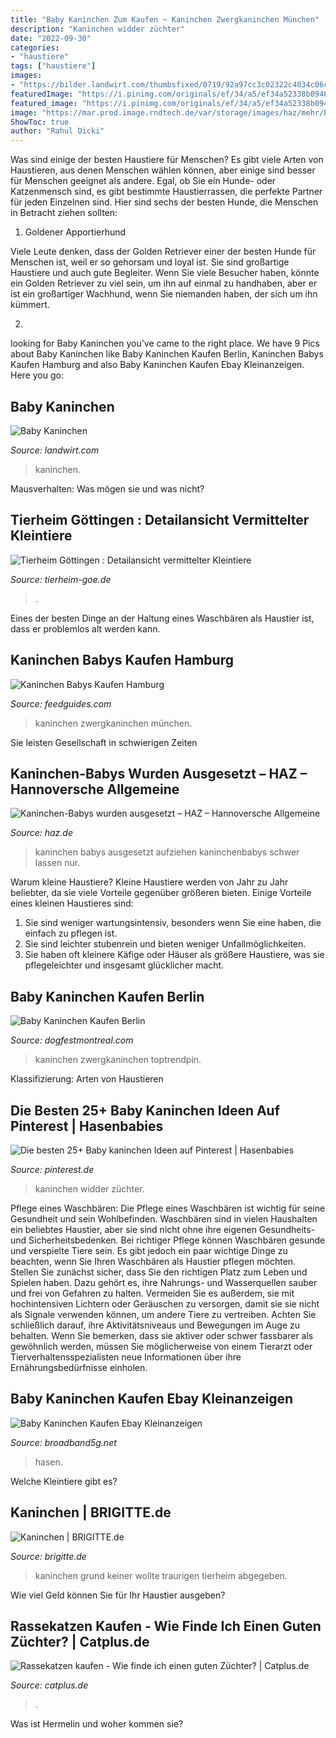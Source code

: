```yaml
---
title: "Baby Kaninchen Zum Kaufen ~ Kaninchen Zwergkaninchen München"
description: "Kaninchen widder züchter"
date: "2022-09-30"
categories:
- "haustiere"
tags: ["haustiere"]
images:
- "https://bilder.landwirt.com/thumbsfixed/0719/92a97cc3c02322c4034c06c454419511.jpg"
featuredImage: "https://i.pinimg.com/originals/ef/34/a5/ef34a52338b0948e67e7afa1c73e788c.jpg"
featured_image: "https://i.pinimg.com/originals/ef/34/a5/ef34a52338b0948e67e7afa1c73e788c.jpg"
image: "https://mar.prod.image.rndtech.de/var/storage/images/haz/mehr/bilder/galerien/2018/6/kaninchen-babys-wurden-ausgesetzt/75dab624-72eb-11e8-a032-ccf9bd81db46_18133908388/692418234-1-ger-DE/75dab624-72eb-11e8-a032-ccf9bd81db46_18133908388_gallery_detail.jpg"
ShowToc: true
author: "Rahul Dicki"
---
```



Was sind einige der besten Haustiere für Menschen?
Es gibt viele Arten von Haustieren, aus denen Menschen wählen können, aber einige sind besser für Menschen geeignet als andere. Egal, ob Sie ein Hunde- oder Katzenmensch sind, es gibt bestimmte Haustierrassen, die perfekte Partner für jeden Einzelnen sind. Hier sind sechs der besten Hunde, die Menschen in Betracht ziehen sollten:
1. Goldener Apportierhund

Viele Leute denken, dass der Golden Retriever einer der besten Hunde für Menschen ist, weil er so gehorsam und loyal ist. Sie sind großartige Haustiere und auch gute Begleiter. Wenn Sie viele Besucher haben, könnte ein Golden Retriever zu viel sein, um ihn auf einmal zu handhaben, aber er ist ein großartiger Wachhund, wenn Sie niemanden haben, der sich um ihn kümmert.

2.

	

		
looking for Baby Kaninchen you've came to the right place. We have 9 Pics about Baby Kaninchen like Baby Kaninchen Kaufen Berlin, Kaninchen Babys Kaufen Hamburg and also Baby Kaninchen Kaufen Ebay Kleinanzeigen. Here you go:
		
    
## Baby Kaninchen

<img loading=lazy src="https://bilder.landwirt.com/thumbsfixed/0719/92a97cc3c02322c4034c06c454419511.jpg" onerror="this.onerror=null;this.src='https://tse3.mm.bing.net/th?id=OIP.l9l1IFMQT3KCqg22mdG-xwAAAA&amp;pid=15.1';" alt="Baby Kaninchen">

_Source: landwirt.com_

>kaninchen. 

	

Mausverhalten: Was mögen sie und was nicht?

    
## Tierheim Göttingen : Detailansicht Vermittelter Kleintiere

<img loading=lazy src="http://www.tierheim-goe.de/fileadmin/news_import/Kaninchen326__Baby_1.jpg" onerror="this.onerror=null;this.src='https://tse3.mm.bing.net/th?id=OIP.jLQMjqJb-brpQEeCrL5xBAHaGB&amp;pid=15.1';" alt="Tierheim Göttingen : Detailansicht vermittelter Kleintiere">

_Source: tierheim-goe.de_

>. 

	

Eines der besten Dinge an der Haltung eines Waschbären als Haustier ist, dass er problemlos alt werden kann.

    
## Kaninchen Babys Kaufen Hamburg

<img loading=lazy src="https://i.pinimg.com/originals/ef/34/a5/ef34a52338b0948e67e7afa1c73e788c.jpg" onerror="this.onerror=null;this.src='https://tse4.mm.bing.net/th?id=OIP.bw07qOwPNEFu-Ez6-6PAygHaFj&amp;pid=15.1';" alt="Kaninchen Babys Kaufen Hamburg">

_Source: feedguides.com_

>kaninchen zwergkaninchen münchen. 

	

Sie leisten Gesellschaft in schwierigen Zeiten

    
## Kaninchen-Babys Wurden Ausgesetzt – HAZ – Hannoversche Allgemeine

<img loading=lazy src="https://mar.prod.image.rndtech.de/var/storage/images/haz/mehr/bilder/galerien/2018/6/kaninchen-babys-wurden-ausgesetzt/75dab624-72eb-11e8-a032-ccf9bd81db46_18133908388/692418234-1-ger-DE/75dab624-72eb-11e8-a032-ccf9bd81db46_18133908388_gallery_detail.jpg" onerror="this.onerror=null;this.src='https://tse4.mm.bing.net/th?id=OIP.OuMktuTbAN6cZjpz5bABowHaFj&amp;pid=15.1';" alt="Kaninchen-Babys wurden ausgesetzt – HAZ – Hannoversche Allgemeine">

_Source: haz.de_

>kaninchen babys ausgesetzt aufziehen kaninchenbabys schwer lassen nur. 

	

Warum kleine Haustiere?
Kleine Haustiere werden von Jahr zu Jahr beliebter, da sie viele Vorteile gegenüber größeren bieten. Einige Vorteile eines kleinen Haustieres sind:
1. Sie sind weniger wartungsintensiv, besonders wenn Sie eine haben, die einfach zu pflegen ist.
2. Sie sind leichter stubenrein und bieten weniger Unfallmöglichkeiten.
3. Sie haben oft kleinere Käfige oder Häuser als größere Haustiere, was sie pflegeleichter und insgesamt glücklicher macht.

    
## Baby Kaninchen Kaufen Berlin

<img loading=lazy src="https://i.pinimg.com/originals/ea/8e/33/ea8e33f13f884769cd963e8e096dba27.jpg" onerror="this.onerror=null;this.src='https://tse1.mm.bing.net/th?id=OIP.kqlhyXuvDTC8FcwlM7VlIwHaFj&amp;pid=15.1';" alt="Baby Kaninchen Kaufen Berlin">

_Source: dogfestmontreal.com_

>kaninchen zwergkaninchen toptrendpin. 

	

Klassifizierung: Arten von Haustieren

    
## Die Besten 25+ Baby Kaninchen Ideen Auf Pinterest | Hasenbabies

<img loading=lazy src="https://i.pinimg.com/736x/ec/a8/31/eca8316fa4d659022f4ea9ac60227d00.jpg" onerror="this.onerror=null;this.src='https://tse4.mm.bing.net/th?id=OIP.OHsYJiwimVkEmt3Xr3wPWwHaE7&amp;pid=15.1';" alt="Die besten 25+ Baby kaninchen Ideen auf Pinterest | Hasenbabies">

_Source: pinterest.de_

>kaninchen widder züchter. 

	

Pflege eines Waschbären: Die Pflege eines Waschbären ist wichtig für seine Gesundheit und sein Wohlbefinden.
Waschbären sind in vielen Haushalten ein beliebtes Haustier, aber sie sind nicht ohne ihre eigenen Gesundheits- und Sicherheitsbedenken. Bei richtiger Pflege können Waschbären gesunde und verspielte Tiere sein. Es gibt jedoch ein paar wichtige Dinge zu beachten, wenn Sie Ihren Waschbären als Haustier pflegen möchten. Stellen Sie zunächst sicher, dass Sie den richtigen Platz zum Leben und Spielen haben. Dazu gehört es, ihre Nahrungs- und Wasserquellen sauber und frei von Gefahren zu halten. Vermeiden Sie es außerdem, sie mit hochintensiven Lichtern oder Geräuschen zu versorgen, damit sie sie nicht als Signale verwenden können, um andere Tiere zu vertreiben. Achten Sie schließlich darauf, ihre Aktivitätsniveaus und Bewegungen im Auge zu behalten. Wenn Sie bemerken, dass sie aktiver oder schwer fassbarer als gewöhnlich werden, müssen Sie möglicherweise von einem Tierarzt oder Tierverhaltensspezialisten neue Informationen über ihre Ernährungsbedürfnisse einholen.

    
## Baby Kaninchen Kaufen Ebay Kleinanzeigen

<img loading=lazy src="https://i.pinimg.com/originals/ff/e9/2e/ffe92edbbc971e0714b4bf3b645db1a6.jpg" onerror="this.onerror=null;this.src='https://tse4.mm.bing.net/th?id=OIP.BZwp4JPgLYmhnli9EgS6vQHaE7&amp;pid=15.1';" alt="Baby Kaninchen Kaufen Ebay Kleinanzeigen">

_Source: broadband5g.net_

>hasen. 

	

Welche Kleintiere gibt es?

    
## Kaninchen | BRIGITTE.de

<img loading=lazy src="https://image.brigitte.de/11516036/large1x1-561-561/8f34d722023e7ed11e25abb9059b8901/Xq/bild-kaninchen-peter.jpg" onerror="this.onerror=null;this.src='https://tse4.mm.bing.net/th?id=OIP.VDRoQliyo5-ec9UK3ujAYwHaHa&amp;pid=15.1';" alt="Kaninchen | BRIGITTE.de">

_Source: brigitte.de_

>kaninchen grund keiner wollte traurigen tierheim abgegeben. 

	

Wie viel Geld können Sie für Ihr Haustier ausgeben?

    
## Rassekatzen Kaufen - Wie Finde Ich Einen Guten Züchter? | Catplus.de

<img loading=lazy src="http://www.catplus.de/wp-content/uploads/tipps_kauf_rassekatzen.jpg" onerror="this.onerror=null;this.src='https://tse1.mm.bing.net/th?id=OIP.gsBPRO0NcnrI4AslhU5-VAHaFj&amp;pid=15.1';" alt="Rassekatzen kaufen - Wie finde ich einen guten Züchter? | Catplus.de">

_Source: catplus.de_

>. 

	

Was ist Hermelin und woher kommen sie?

